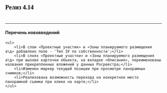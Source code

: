
 <h2>Релиз 4.14</h2><hr>
	<h4>Перечень нововведений</h4>
	
	<ul>
		<li>В слои «Проектные участик» и «Зоны планируемого размещения а\д» добавлено поле - 'Тип ЗУ по собственности';</li>
		<li>В слоях «Проектные участки» и «Зоны планируемого размещения а\д» при вызове карточки объекта, на вкладке «Описание», переименованы названия прикрепленных вложений у данных Росреестра;</li>
		<li>Изменен маркер текущей позиции при просмотре панорамных снимков;</li>
		<li>Реализована возможность перехода на конкретное место панорамной съемки при клике на карте;</li>
	</ul>
	
<style type="text/css">
h1{
   color: black;
   margin-bottom: 20px;
   font-family:Times New Roman;
   font-size:30px;
}
h2{
   color: black;
   margin-bottom: 40px;
   font-family:Times New Roman;
   font-size:20px
}
p{
   font-size:20px;
   color:black;
   text-align:left;
}
</style>
